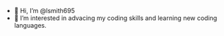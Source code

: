 - 👋 Hi, I’m @lsmith695
- 👀 I’m interested in advacing my coding skills and learning new coding languages.

<!---
lsmith695/lsmith695 is a ✨ special ✨ repository because its `README.md` (this file) appears on your GitHub profile.
You can click the Preview link to take a look at your changes.
--->
